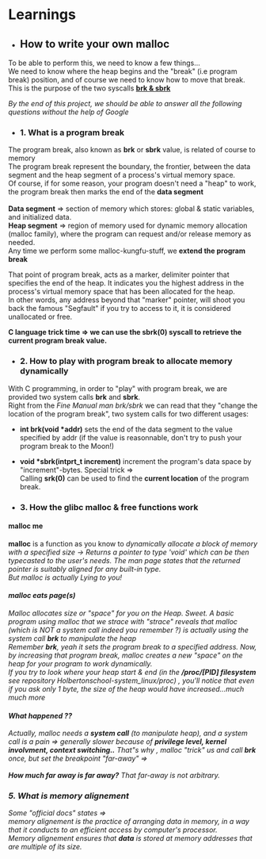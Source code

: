 # **Learnings**

- ## **How to write your own malloc**

To be able to perform this, we need to know a few things...<br>
We need to know where the heap begins and the "break" (i.e program break) position, and of course we need to know how to move that break.<br>
This is the purpose of the two syscalls <a href='./Learnings.md#how-to-play-with-program-break-to-allocate-memory-dynamically'>**brk & sbrk**</a>

<quote> <i>By the end of this project, we should be able to answer all the following questions without the help of Google</i> </quote>

- ### **1. What is a program break**

The program break, also known as **brk** or **sbrk** value, is related of course to memory <br>
The program break represent the boundary, the frontier, between the data segment and the heap segment of a process's virtual memory space.
<br>
Of course, if for some reason, your program doesn't need a "heap" to work, the program break then marks the end of the **data segment** <br>
<br>
**Data segment** => section of memory which stores: global & static variables, and initialized data. <br>
**Heap segment** => region of memory used for dynamic memory allocation (malloc family), where the program can request and/or release memory as needed.
<br>
Any time we perform some malloc-kungfu-stuff, we **extend the program break**

That point of program break, acts as a marker, delimiter pointer that specifies the end of the heap. It indicates you the highest address in the process's virtual memory space that has been allocated for the heap. <br>
In other words, any address beyond that "marker" pointer, will shoot you back the famous "Segfault" if you try to access to it, it is considered unallocated or free. <br>

<strong> C language trick time => we can use the sbrk(0) syscall to retrieve the current program break value.</strong>

- ### **2. How to play with program break to allocate memory dynamically**

With C programming, in order to "play" with program break, we are provided two system calls **brk** and **sbrk**. <br>
Right from the <i>Fine Manual man brk/sbrk</i> we can read that they "change the location of the program break", two system calls for two different usages:

- **int brk(void \*addr)** sets the end of the data segment to the value specified by addr (if the value is reasonnable, don't try to push your program break to the Moon!)

- **void \*sbrk(intprt_t increment)** increment the program's data space by "increment"-bytes. Special trick =><br>
  Calling **srk(0)** can be used to find the **current location** of the program break.

- ### **3. How the glibc malloc & free functions work**

#### **malloc me**

**malloc** is a function as you know to <i>dynamically allocate a block of memory with a specified size -> Returns a pointer to type 'void' which can be then typecasted to the user's needs. The man page states that the returned pointer is <i>suitably aligned for any built-in type</i>.<br>
But malloc is actually Lying to you! <br>

#### <i>malloc eats page(s)</i>

Malloc allocates size or "space" for you on the Heap. Sweet. A basic program using malloc that we strace with "strace" reveals that malloc (which is NOT a system call indeed you remember ?) is actually using the system call **brk** to manipulate the heap <br>
Remember **brk**, yeah it sets the program break to a specified address. Now, by increasing that program break, malloc creates a new "space" on the heap for your program to work dynamically.
<br>
If you try to look where your heap start & end (in the **/proc/[PID] filesystem** see repository Holbertonschool-system_linux/proc) , you'll notice that even if you ask only 1 byte, the size of the heap would have increased...much much more <br>

#### <i>What happened ??</i>

Actually, malloc needs a **system call** (to manipulate heap), and a system call is a pain => generally slower because of **privilege level, kernel involvment, context switching..** That"s why , malloc "trick" us and call **brk** once, but set the breakpoint "far-away" => <br>
<br>
**How much far away is far away?** That far-away is not arbitrary.

### **5. What is memory alignement**

Some "official docs" states => <br>
<quote> memory alignement is the practice of arranging data in memory, in a way that it conducts to an efficient access by computer's processor.<br>
Memory alignement ensures that **data** is stored at memory addresses that are multiple of its size.
</quote>
